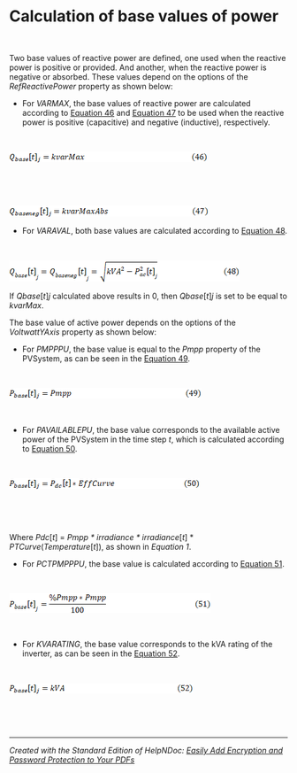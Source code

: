 # Calculation of base values of power

&nbsp;

Two base values of reactive power are defined, one used when the reactive power is positive or provided. And another, when the reactive power is negative or absorbed. These values depend on the options of the *RefReactivePower* property as shown below:

* For *VARMAX*, the base values of reactive power are calculated according to [Equation 46](<Calculationofbasevaluesofpower.md#\_bookmark49>) and [Equation 47](<OpenDSSDocumentation.md#\_bookmark50>) to be used when the reactive power is positive (capacitive) and negative (inductive), respectively.

&nbsp;

![Image](<lib/NewItem530.png>)

&nbsp;

&nbsp;

![Image](<lib/NewItem531.png>)

* For *VARAVAL*, both base values are calculated according to [Equation 48](<OpenDSSDocumentation.md#\_bookmark51>).

&nbsp;

![Image](<lib/NewItem532.png>)

If *Qbase*\[*t*\]*j* calculated above results in 0, then *Qbase*\[*t*\]*j* is set to be equal to *kvarMax*.

The base value of active power depends on the options of the *VoltwattYAxis* property as shown below:

* For *PMPPPU*, the base value is equal to the *Pmpp* property of the PVSystem, as can be seen in the [Equation 49](<OpenDSSDocumentation.md#\_bookmark52>).

&nbsp;

![Image](<lib/NewItem533.png>)

&nbsp;

* For *PAVAILABLEPU*, the base value corresponds to the available active power of the PVSystem in the time step *t*, which is calculated according to [Equation 50](<OpenDSSDocumentation.md#\_bookmark53>).

&nbsp;

![Image](<lib/NewItem534.png>)

&nbsp;

&nbsp;

Where *Pdc*\[*t*\] = *Pmpp \* irradiance \* irradiance*\[*t*\] \* *PTCurve*(*Temperature*\[*t*\]), as shown in *Equation 1*.

* For *PCTPMPPPU*, the base value is calculated according to [Equation 51](<OpenDSSDocumentation.md#\_bookmark54>).

&nbsp;

![Image](<lib/NewItem535.png>)

&nbsp;

* For *KVARATING*, the base value corresponds to the kVA rating of the inverter, as can be seen in the [Equation 52](<OpenDSSDocumentation.md#\_bookmark55>).

&nbsp;

![Image](<lib/NewItem536.png>)

&nbsp;

&nbsp;


***
_Created with the Standard Edition of HelpNDoc: [Easily Add Encryption and Password Protection to Your PDFs](<https://www.helpndoc.com/step-by-step-guides/how-to-generate-an-encrypted-password-protected-pdf-document/>)_
